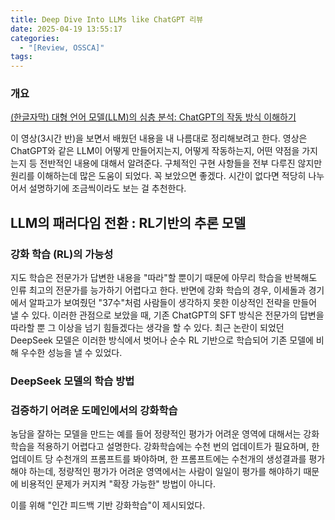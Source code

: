 ```yaml
---
title: Deep Dive Into LLMs like ChatGPT 리뷰
date: 2025-04-19 13:55:17
categories:
  - "[Review, OSSCA]"
tags:
---
```

### 개요
[(한글자막) 대형 언어 모델(LLM)의 심층 분석: ChatGPT의 작동 방식 이해하기](https://www.youtube.com/watch?v=6PTCwRRUHjE&t=10430s)

이 영상(3시간 반)을 보면서 배웠던 내용을 내 나름대로 정리해보려고 한다.
영상은 ChatGPT와 같은 LLM이 어떻게 만들어지는지, 어떻게 작동하는지, 어떤 약점을 가지는지 등 전반적인 내용에 대해서 알려준다. 
구체적인 구현 사항들을 전부 다루진 않지만 원리를 이해하는데 많은 도움이 되었다. 꼭 보았으면 좋겠다. 시간이 없다면 적당히 나누어서 설명하기에 조금씩이라도 보는 걸 추천한다.


## LLM의 패러다임 전환 : RL기반의 추론 모델

### 강화 학습 (RL)의 가능성
지도 학습은 전문가가 답변한 내용을 "따라"할 뿐이기 때문에 아무리 학습을 반복해도 인류 최고의 전문가를 능가하기 어렵다고 한다. 반면에
강화 학습의 경우, 이세돌과 경기에서 알파고가 보여줬던 "37수"처럼 사람들이 생각하지 못한 이상적인 전략을 만들어 낼 수 있다. 이러한 관점으로 보았을 때,
기존 ChatGPT의 SFT 방식은 전문가의 답변을 따라할 뿐 그 이상을 넘기 힘들겠다는 생각을 할 수 있다. 최근 논란이 되었던 DeepSeek 모델은
이러한 방식에서 벗어나 순수 RL 기반으로 학습되어 기존 모델에 비해 우수한 성능을 낼 수 있었다.

### DeepSeek 모델의 학습 방법


### 검증하기 어려운 도메인에서의 강화학습
농담을 잘하는 모델을 만드는 예를 들어 정량적인 평가가 어려운 영역에 대해서는 강화학습을 적용하기 어렵다고 설명한다.
강화학습에는 수천 번의 업데이트가 필요하며, 한 업데이트 당 수천개의 프롬프트를 봐야하며, 한 프롬프트에는 수천개의 생성결과를 평가해야 하는데,
정량적인 평가가 어려운 영역에서는 사람이 일일이 평가를 해야하기 때문에 비용적인 문제가 커지켜 "확장 가능한" 방법이 아니다.

이를 위해 "인간 피드백 기반 강화학습"이 제시되었다.  

